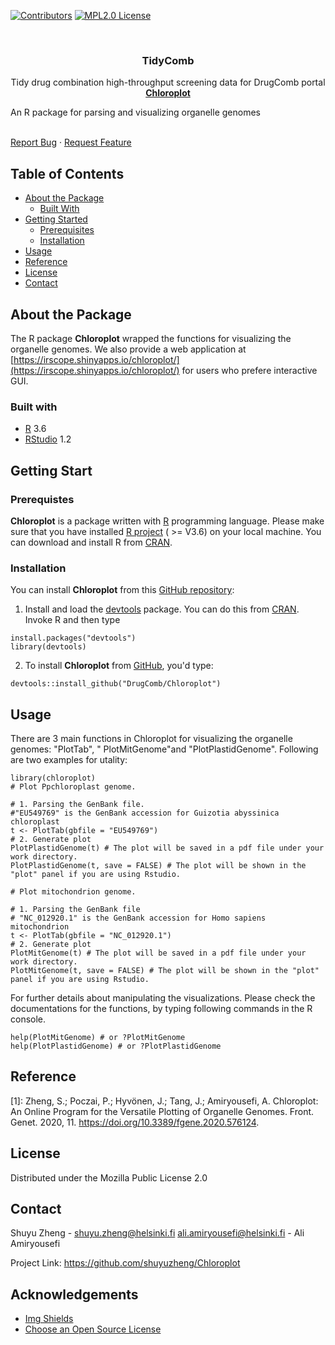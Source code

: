 [![Contributors][contributors-shield]][contributors-url]
[![MPL2.0 License][license-shield]][license-url]

<!-- PROJECT LOGO -->
<br />
<p align="center">
  <h3 align="center">TidyComb</h3>

  <p align="center">
    Tidy drug combination high-throughput screening data for DrugComb portal
    <br />
    <a href="https://irscope.shinyapps.io/chloroplot/"><strong>Chloroplot</strong></a>
    <p> An R package for parsing and visualizing organelle genomes</p>
    <br />
    <a href="https://github.com/shuyuzheng/Chloroplot/issues">Report Bug</a>
    ·
    <a href="https://github.com/shuyuzheng/Chloroplot/issues">Request Feature</a>
  </p>
</p>


<!-- TABLE OF CONTENTS -->
## Table of Contents

* [About the Package](#about-the-package)
  * [Built With](#built-with)
* [Getting Started](#getting-started)
  * [Prerequisites](#prerequisites)
  * [Installation](#installation)
* [Usage](#usage)
* [Reference](#reference)
* [License](#license)
* [Contact](#contact)

## About the Package 

The R package **Chloroplot** wrapped the functions for visualizing the organelle genomes.
We also provide a web application at [https://irscope.shinyapps.io/chloroplot/](https://irscope.shinyapps.io/chloroplot/) for users who prefere interactive GUI.

### Built with

* [R](https://www.r-project.org/) 3.6
* [RStudio](https://www.rstudio.com/) 1.2

## Getting Start

### Prerequistes

**Chloroplot** is a package written with [R](https://www.r-project.org/) programming language. Please make sure that you have installed [R project](https://www.r-project.org/) ( >= V3.6) on your local machine. You can download and install R from [CRAN](https://cran.r-project.org/mirrors.html).

### Installation

You can install **Chloroplot** from this [GitHub repository](https://github.com/shuyuzheng/Chloroplot):

1. Install and load the [devtools](https://github.com/hadley/devtools) package. You can do this from [CRAN](https://cran.r-project.org/). Invoke R and then type

```
install.packages("devtools")
library(devtools)
```

2. To install **Chloroplot** from [GitHub](https://github.com/), you'd type:

```
devtools::install_github("DrugComb/Chloroplot")
```

## Usage

There are 3 main functions in Chloroplot for visualizing the organelle genomes: "PlotTab", " PlotMitGenome"and "PlotPlastidGenome". Following are two examples for utality:

```
library(chloroplot)
# Plot Ppchloroplast genome.

# 1. Parsing the GenBank file.
#"EU549769" is the GenBank accession for Guizotia abyssinica chloroplast 
t <- PlotTab(gbfile = "EU549769")
# 2. Generate plot
PlotPlastidGenome(t) # The plot will be saved in a pdf file under your work directory.
PlotPlastidGenome(t, save = FALSE) # The plot will be shown in the "plot" panel if you are using Rstudio.

# Plot mitochondrion genome.

# 1. Parsing the GenBank file
# "NC_012920.1" is the GenBank accession for Homo sapiens mitochondrion
t <- PlotTab(gbfile = "NC_012920.1")
# 2. Generate plot
PlotMitGenome(t) # The plot will be saved in a pdf file under your work directory.
PlotMitGenome(t, save = FALSE) # The plot will be shown in the "plot" panel if you are using Rstudio.
```

For further details about manipulating the visualizations. Please check the documentations for the functions, by typing following commands in the R console.

```
help(PlotMitGenome) # or ?PlotMitGenome
help(PlotPlastidGenome) # or ?PlotPlastidGenome
```

## Reference

[1]: Zheng, S.; Poczai, P.; Hyvönen, J.; Tang, J.; Amiryousefi, A. Chloroplot: An Online Program for the Versatile Plotting of Organelle Genomes. Front. Genet. 2020, 11. https://doi.org/10.3389/fgene.2020.576124.

## License

Distributed under the Mozilla Public License 2.0

## Contact

Shuyu Zheng - shuyu.zheng@helsinki.fi
ali.amiryousefi@helsinki.fi - Ali Amiryousefi

Project Link: https://github.com/shuyuzheng/Chloroplot

## Acknowledgements
* [Img Shields](https://shields.io)
* [Choose an Open Source License](https://choosealicense.com)

<!-- MARKDOWN LINKS & IMAGES -->
<!-- https://www.markdownguide.org/basic-syntax/#reference-style-links -->
[contributors-shield]: https://img.shields.io/badge/contributors-1-orange.svg?style=flat-square
[contributors-url]: https://github.com/shuyuzheng/Chloroplot/graphs/contributors
[license-shield]: https://img.shields.io/badge/license-MPL--2.0-blue.svg
[license-url]: https://choosealicense.com/licenses/mpl-2.0
